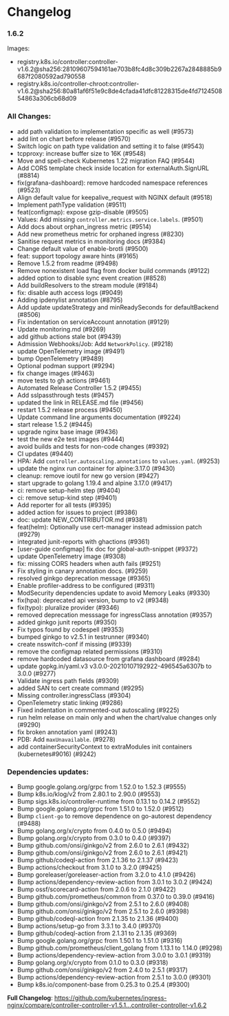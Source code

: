 # Changelog

### 1.6.2
Images:

 * registry.k8s.io/controller:controller-v1.6.2@sha256:28109607594161ae703b8fc4d8c309b2267a2848885b9687f2080592ad790558
 * registry.k8s.io/controller-chroot:controller-v1.6.2@sha256:80a81af6f51e9c8de4cfada41dfc81228315de4fd712450854863a306cb68d09
 
### All Changes:

* add path validation to implementation specific as well (#9573)
* add lint on chart before release (#9570)
* Switch logic on path type validation and setting it to false (#9543)
* tcpproxy: increase buffer size to 16K (#9548)
* Move and spell-check Kubernetes 1.22 migration FAQ (#9544)
* Add CORS template check inside location for externalAuth.SignURL (#8814)
* fix(grafana-dashboard): remove hardcoded namespace references (#9523)
* Align default value for keepalive_request with NGINX default (#9518)
* Implement pathType validation (#9511)
* feat(configmap): expose gzip-disable (#9505)
* Values: Add missing `controller.metrics.service.labels`. (#9501)
* Add docs about orphan_ingress metric (#9514)
* Add new prometheus metric for orphaned ingress (#8230)
* Sanitise request metrics in monitoring docs (#9384)
* Change default value of enable-brotli (#9500)
* feat: support topology aware hints (#9165)
* Remove 1.5.2 from readme (#9498)
* Remove nonexistent load flag from docker build commands (#9122)
* added option to disable sync event creation (#8528)
* Add buildResolvers to the stream module (#9184)
* fix: disable auth access logs (#9049)
* Adding ipdenylist annotation (#8795)
* Add update updateStrategy and minReadySeconds for defaultBackend (#8506)
* Fix indentation on serviceAccount annotation (#9129)
* Update monitoring.md (#9269)
* add github actions stale bot (#9439)
* Admission Webhooks/Job: Add `NetworkPolicy`. (#9218)
* update OpenTelemetry image (#9491)
* bump OpenTelemetry (#9489)
* Optional podman support (#9294)
* fix change images (#9463)
* move tests to gh actions (#9461)
* Automated Release Controller 1.5.2 (#9455)
* Add sslpassthrough tests (#9457)
* updated the link in RELEASE.md file (#9456)
* restart 1.5.2 release process (#9450)
* Update command line arguments documentation (#9224)
* start release 1.5.2 (#9445)
* upgrade nginx base image (#9436)
* test the new e2e test images (#9444)
* avoid builds and tests for non-code changes (#9392)
* CI updates (#9440)
* HPA: Add `controller.autoscaling.annotations` to `values.yaml`. (#9253)
* update the nginx run container for alpine:3.17.0 (#9430)
* cleanup: remove ioutil for new go version (#9427)
* start upgrade to golang 1.19.4 and alpine 3.17.0 (#9417)
* ci: remove setup-helm step (#9404)
* ci: remove setup-kind step (#9401)
* Add reporter for all tests (#9395)
* added action for issues to project (#9386)
* doc: update NEW_CONTRIBUTOR.md (#9381)
* feat(helm): Optionally use cert-manager instead admission patch (#9279)
* integrated junit-reports with ghactions (#9361)
* [user-guide configmap] fix doc for global-auth-snippet (#9372)
* update OpenTelemetry image (#9308)
* fix: missing CORS headers when auth fails (#9251)
* Fix styling in canary annotation docs. (#9259)
* resolved ginkgo deprecation message (#9365)
* Enable profiler-address to be configured (#9311)
* ModSecurity dependencies update to avoid Memory Leaks (#9330)
* fix(hpa): deprecated api version, bump to v2 (#9348)
* fix(typo): pluralize provider (#9346)
* removed deprecation messsage for ingressClass annotation (#9357)
* added ginkgo junit reports (#9350)
* Fix typos found by codespell (#9353)
* bumped ginkgo to v2.5.1 in testrunner (#9340)
* create nsswitch-conf if missing (#9339)
* remove the configmap related permissions (#9310)
* remove hardcoded datasource from grafana dashboard (#9284)
* update gopkg.in/yaml.v3 v3.0.0-20210107192922-496545a6307b to 3.0.0 (#9277)
* Validate ingress path fields  (#9309)
* added SAN to cert create command (#9295)
* Missing controller.ingressClass (#9304)
* OpenTelemetry static linking (#9286)
* Fixed indentation in commented-out autoscaling (#9225)
* run helm release on main only and when the chart/value changes only (#9290)
* fix broken annotation yaml (#9243)
* PDB: Add `maxUnavailable`. (#9278)
* add containerSecurityContext to extraModules init containers (kubernetes#9016) (#9242)

### Dependencies updates: 
* Bump google.golang.org/grpc from 1.52.0 to 1.52.3 (#9555)
* Bump k8s.io/klog/v2 from 2.80.1 to 2.90.0 (#9553)
* Bump sigs.k8s.io/controller-runtime from 0.13.1 to 0.14.2 (#9552)
* Bump google.golang.org/grpc from 1.51.0 to 1.52.0 (#9512)
* Bump `client-go` to remove dependence on go-autorest dependency (#9488)
* Bump golang.org/x/crypto from 0.4.0 to 0.5.0 (#9494)
* Bump golang.org/x/crypto from 0.3.0 to 0.4.0 (#9397)
* Bump github.com/onsi/ginkgo/v2 from 2.6.0 to 2.6.1 (#9432)
* Bump github.com/onsi/ginkgo/v2 from 2.6.0 to 2.6.1 (#9421)
* Bump github/codeql-action from 2.1.36 to 2.1.37 (#9423)
* Bump actions/checkout from 3.1.0 to 3.2.0 (#9425)
* Bump goreleaser/goreleaser-action from 3.2.0 to 4.1.0 (#9426)
* Bump actions/dependency-review-action from 3.0.1 to 3.0.2 (#9424)
* Bump ossf/scorecard-action from 2.0.6 to 2.1.0 (#9422)
* Bump github.com/prometheus/common from 0.37.0 to 0.39.0 (#9416)
* Bump github.com/onsi/ginkgo/v2 from 2.5.1 to 2.6.0 (#9408)
* Bump github.com/onsi/ginkgo/v2 from 2.5.1 to 2.6.0 (#9398)
* Bump github/codeql-action from 2.1.35 to 2.1.36 (#9400)
* Bump actions/setup-go from 3.3.1 to 3.4.0 (#9370)
* Bump github/codeql-action from 2.1.31 to 2.1.35 (#9369)
* Bump google.golang.org/grpc from 1.50.1 to 1.51.0 (#9316)
* Bump github.com/prometheus/client_golang from 1.13.1 to 1.14.0 (#9298)
* Bump actions/dependency-review-action from 3.0.0 to 3.0.1 (#9319)
* Bump golang.org/x/crypto from 0.1.0 to 0.3.0 (#9318)
* Bump github.com/onsi/ginkgo/v2 from 2.4.0 to 2.5.1 (#9317)
* Bump actions/dependency-review-action from 2.5.1 to 3.0.0 (#9301)
* Bump k8s.io/component-base from 0.25.3 to 0.25.4 (#9300)
 
**Full Changelog**: https://github.com/kubernetes/ingress-nginx/compare/controller-controller-v1.5.1...controller-controller-v1.6.2

